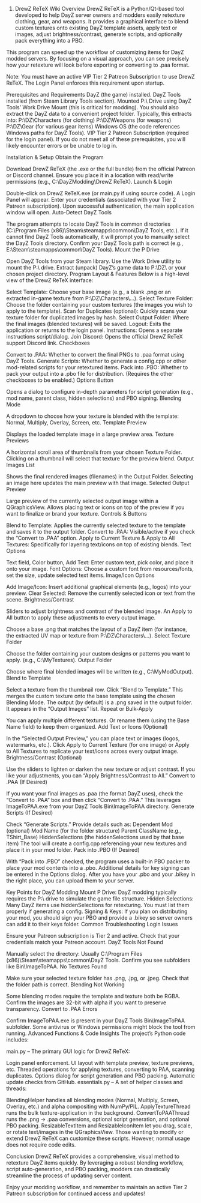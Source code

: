 1) DrewZ ReTeX Wiki
Overview
DrewZ ReTeX is a Python/Qt-based tool developed to help DayZ server owners and modders easily retexture clothing, gear, and weapons. It provides a graphical interface to blend custom textures onto existing DayZ template assets, apply text or images, adjust brightness/contrast, generate scripts, and optionally pack everything into a PBO.

This program can speed up the workflow of customizing items for DayZ modded servers. By focusing on a visual approach, you can see precisely how your retexture will look before exporting or converting to .paa format.

Note: You must have an active VIP Tier 2 Patreon Subscription to use DrewZ ReTeX. The Login Panel enforces this requirement upon startup.

Prerequisites and Requirements
DayZ (the game) installed.
DayZ Tools installed (from Steam Library Tools section).
Mounted P:\ Drive using DayZ Tools’ Work Drive Mount (this is critical for modding).
You should also extract the DayZ data to a convenient project folder. Typically, this extracts into:
P:\DZ\Characters (for clothing)
P:\DZ\Weapons (for weapons)
P:\DZ\Gear (for various gear items)
Windows OS (the code references Windows paths for DayZ Tools).
VIP Tier 2 Patreon Subscription (required for the login panel).
If you do not meet all of these prerequisites, you will likely encounter errors or be unable to log in.

Installation & Setup
Obtain the Program

Download DrewZ ReTeX (the .exe or the full bundle) from the official Patreon or Discord channel.
Ensure you place it in a location with read/write permissions (e.g., C:\DayZModding\DrewZ ReTeX\).
Launch & Login

Double-click on DrewZ ReTeX.exe (or main.py if using source code).
A Login Panel will appear.
Enter your credentials (associated with your Tier 2 Patreon subscription).
Upon successful authentication, the main application window will open.
Auto-Detect DayZ Tools

The program attempts to locate DayZ Tools in common directories (C:\Program Files (x86)\Steam\steamapps\common\DayZ Tools, etc.).
If it cannot find DayZ Tools automatically, it will prompt you to manually select the DayZ Tools directory.
Confirm your DayZ Tools path is correct (e.g., E:\Steam\steamapps\common\DayZ Tools).
Mount the P Drive

Open DayZ Tools from your Steam library.
Use the Work Drive utility to mount the P:\ drive.
Extract (unpack) DayZ’s game data to P:\DZ\ or your chosen project directory.
Program Layout & Features
Below is a high-level view of the DrewZ ReTeX interface:

Select Template: Choose your base image (e.g., a blank .png or an extracted in-game texture from P:\DZ\Characters\…).
Select Texture Folder: Choose the folder containing your custom textures (the images you wish to apply to the template).
Scan for Duplicates (optional): Quickly scans your texture folder for duplicated images by hash.
Select Output Folder: Where the final images (blended textures) will be saved.
Logout: Exits the application or returns to the login panel.
Instructions: Opens a separate instructions script/dialog.
Join Discord: Opens the official DrewZ ReTeX support Discord link.
Checkboxes

Convert to .PAA: Whether to convert the final PNGs to .paa format using DayZ Tools.
Generate Scripts: Whether to generate a config.cpp or other mod-related scripts for your retextured items.
Pack into .PBO: Whether to pack your output into a .pbo file for distribution. (Requires the other checkboxes to be enabled.)
Options Button

Opens a dialog to configure in-depth parameters for script generation (e.g., mod name, parent class, hidden selections) and PBO signing.
Blending Mode

A dropdown to choose how your texture is blended with the template: Normal, Multiply, Overlay, Screen, etc.
Template Preview

Displays the loaded template image in a large preview area.
Texture Previews

A horizontal scroll area of thumbnails from your chosen Texture Folder.
Clicking on a thumbnail will select that texture for the preview blend.
Output Images List

Shows the final rendered images (filenames) in the Output Folder.
Selecting an image here updates the main preview with that image.
Selected Output Preview

Large preview of the currently selected output image within a QGraphicsView.
Allows placing text or icons on top of the preview if you want to finalize or brand your texture.
Controls & Buttons

Blend to Template: Applies the currently selected texture to the template and saves it to the output folder.
Convert to .PAA: Visible/active if you check the “Convert to .PAA” option.
Apply to Current Texture & Apply to All Textures:
Specifically for layering text/icons on top of existing blends.
Text Options

Text field, Color button, Add Text: Enter custom text, pick color, and place it onto your image.
Font Options: Choose a custom font from resources/fonts, set the size, update selected text items.
Image/Icon Options

Add Image/Icon: Insert additional graphical elements (e.g., logos) into your preview.
Clear Selected: Remove the currently selected icon or text from the scene.
Brightness/Contrast

Sliders to adjust brightness and contrast of the blended image.
An Apply to All button to apply these adjustments to every output image.

Choose a base .png that matches the layout of a DayZ item (for instance, the extracted UV map or texture from P:\DZ\Characters\…).
Select Texture Folder

Choose the folder containing your custom designs or patterns you want to apply. (e.g., C:\MyTextures\).
Output Folder

Choose where final blended images will be written (e.g., C:\MyModOutput\).
Blend to Template

Select a texture from the thumbnail row.
Click “Blend to Template.” This merges the custom texture onto the base template using the chosen Blending Mode.
The output (by default) is a .png saved in the output folder. It appears in the “Output Images” list.
Repeat or Bulk-Apply

You can apply multiple different textures. Or rename them (using the Base Name field) to keep them organized.
Add Text or Icons (Optional)

In the “Selected Output Preview,” you can place text or images (logos, watermarks, etc.).
Click Apply to Current Texture (for one image) or Apply to All Textures to replicate your text/icons across every output image.
Brightness/Contrast (Optional)

Use the sliders to lighten or darken the new texture or adjust contrast.
If you like your adjustments, you can “Apply Brightness/Contrast to All.”
Convert to .PAA (If Desired)

If you want your final images as .paa (the format DayZ uses), check the “Convert to .PAA” box and then click “Convert to .PAA.”
This leverages ImageToPAA.exe from your DayZ Tools Bin\ImageToPAA directory.
Generate Scripts (If Desired)

Check “Generate Scripts.”
Provide details such as:
Dependent Mod (optional)
Mod Name (for the folder structure)
Parent ClassName (e.g., TShirt_Base)
HiddenSelections (the hiddenSelections used by that base item)
The tool will create a config.cpp referencing your new textures and place it in your mod folder.
Pack into .PBO (If Desired)

With “Pack into .PBO” checked, the program uses a built-in PBO packer to place your mod contents into a .pbo.
Additional details for key signing can be entered in the Options dialog.
After you have your .pbo and your .bikey in the right place, you can upload them to your server.

Key Points for DayZ Modding
Mount P Drive: DayZ modding typically requires the P:\ drive to simulate the game file structure.
Hidden Selections: Many DayZ items use hiddenSelections for retexturing. You must list them properly if generating a config.
Signing & Keys: If you plan on distributing your mod, you should sign your PBO and provide a .bikey so server owners can add it to their keys folder.
Common Troubleshooting
Login Issues

Ensure your Patreon subscription is Tier 2 and active.
Check that your credentials match your Patreon account.
DayZ Tools Not Found

Manually select the directory: Usually C:\Program Files (x86)\Steam\steamapps\common\DayZ Tools.
Confirm you see subfolders like Bin\ImageToPAA.
No Textures Found

Make sure your selected texture folder has .png, .jpg, or .jpeg.
Check that the folder path is correct.
Blending Not Working

Some blending modes require the template and texture both be RGBA. Confirm the images are 32-bit with alpha if you want to preserve transparency.
Convert to .PAA Errors

Confirm ImageToPAA.exe is present in your DayZ Tools Bin\ImageToPAA subfolder.
Some antivirus or Windows permissions might block the tool from running.
Advanced Functions & Code Insights
The project’s Python code includes:

main.py – The primary GUI logic for DrewZ ReTeX:

Login panel enforcement.
UI layout with template preview, texture previews, etc.
Threaded operations for applying textures, converting to PAA, scanning duplicates.
Options dialog for script generation and PBO packing.
Automatic update checks from GitHub.
essentials.py – A set of helper classes and threads:

BlendingHelper handles all blending modes (Normal, Multiply, Screen, Overlay, etc.) and alpha compositing with NumPy/PIL.
ApplyTextureThread runs the bulk texture-application in the background.
ConvertToPAAThread runs the .png → .paa conversions, optional script generation, and optional PBO packing.
ResizableTextItem and ResizableIconItem let you drag, scale, or rotate text/images in the QGraphicsView.
Those wanting to modify or extend DrewZ ReTeX can customize these scripts. However, normal usage does not require code edits.

Conclusion
DrewZ ReTeX provides a comprehensive, visual method to retexture DayZ items quickly. By leveraging a robust blending workflow, script auto-generation, and PBO packing, modders can drastically streamline the process of updating server content.

Enjoy your modding workflow, and remember to maintain an active Tier 2 Patreon subscription for continued access and updates!
